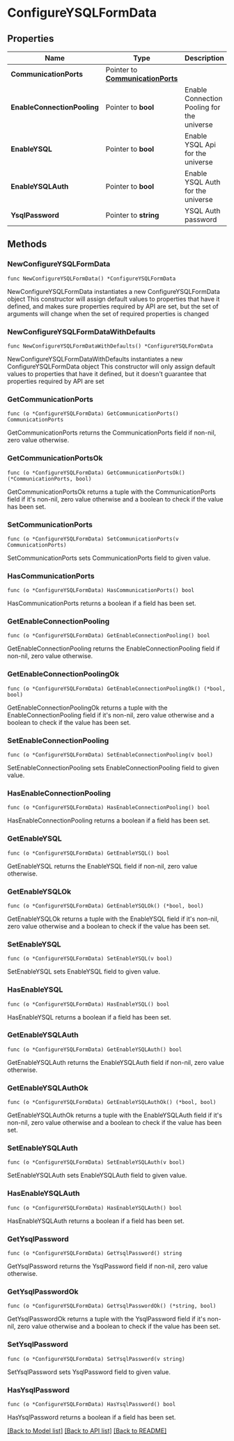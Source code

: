 # ConfigureYSQLFormData

## Properties

Name | Type | Description | Notes
------------ | ------------- | ------------- | -------------
**CommunicationPorts** | Pointer to [**CommunicationPorts**](CommunicationPorts.md) |  | [optional] 
**EnableConnectionPooling** | Pointer to **bool** | Enable Connection Pooling for the universe | [optional] 
**EnableYSQL** | Pointer to **bool** | Enable YSQL Api for the universe | [optional] 
**EnableYSQLAuth** | Pointer to **bool** | Enable YSQL Auth for the universe | [optional] 
**YsqlPassword** | Pointer to **string** | YSQL Auth password | [optional] 

## Methods

### NewConfigureYSQLFormData

`func NewConfigureYSQLFormData() *ConfigureYSQLFormData`

NewConfigureYSQLFormData instantiates a new ConfigureYSQLFormData object
This constructor will assign default values to properties that have it defined,
and makes sure properties required by API are set, but the set of arguments
will change when the set of required properties is changed

### NewConfigureYSQLFormDataWithDefaults

`func NewConfigureYSQLFormDataWithDefaults() *ConfigureYSQLFormData`

NewConfigureYSQLFormDataWithDefaults instantiates a new ConfigureYSQLFormData object
This constructor will only assign default values to properties that have it defined,
but it doesn't guarantee that properties required by API are set

### GetCommunicationPorts

`func (o *ConfigureYSQLFormData) GetCommunicationPorts() CommunicationPorts`

GetCommunicationPorts returns the CommunicationPorts field if non-nil, zero value otherwise.

### GetCommunicationPortsOk

`func (o *ConfigureYSQLFormData) GetCommunicationPortsOk() (*CommunicationPorts, bool)`

GetCommunicationPortsOk returns a tuple with the CommunicationPorts field if it's non-nil, zero value otherwise
and a boolean to check if the value has been set.

### SetCommunicationPorts

`func (o *ConfigureYSQLFormData) SetCommunicationPorts(v CommunicationPorts)`

SetCommunicationPorts sets CommunicationPorts field to given value.

### HasCommunicationPorts

`func (o *ConfigureYSQLFormData) HasCommunicationPorts() bool`

HasCommunicationPorts returns a boolean if a field has been set.

### GetEnableConnectionPooling

`func (o *ConfigureYSQLFormData) GetEnableConnectionPooling() bool`

GetEnableConnectionPooling returns the EnableConnectionPooling field if non-nil, zero value otherwise.

### GetEnableConnectionPoolingOk

`func (o *ConfigureYSQLFormData) GetEnableConnectionPoolingOk() (*bool, bool)`

GetEnableConnectionPoolingOk returns a tuple with the EnableConnectionPooling field if it's non-nil, zero value otherwise
and a boolean to check if the value has been set.

### SetEnableConnectionPooling

`func (o *ConfigureYSQLFormData) SetEnableConnectionPooling(v bool)`

SetEnableConnectionPooling sets EnableConnectionPooling field to given value.

### HasEnableConnectionPooling

`func (o *ConfigureYSQLFormData) HasEnableConnectionPooling() bool`

HasEnableConnectionPooling returns a boolean if a field has been set.

### GetEnableYSQL

`func (o *ConfigureYSQLFormData) GetEnableYSQL() bool`

GetEnableYSQL returns the EnableYSQL field if non-nil, zero value otherwise.

### GetEnableYSQLOk

`func (o *ConfigureYSQLFormData) GetEnableYSQLOk() (*bool, bool)`

GetEnableYSQLOk returns a tuple with the EnableYSQL field if it's non-nil, zero value otherwise
and a boolean to check if the value has been set.

### SetEnableYSQL

`func (o *ConfigureYSQLFormData) SetEnableYSQL(v bool)`

SetEnableYSQL sets EnableYSQL field to given value.

### HasEnableYSQL

`func (o *ConfigureYSQLFormData) HasEnableYSQL() bool`

HasEnableYSQL returns a boolean if a field has been set.

### GetEnableYSQLAuth

`func (o *ConfigureYSQLFormData) GetEnableYSQLAuth() bool`

GetEnableYSQLAuth returns the EnableYSQLAuth field if non-nil, zero value otherwise.

### GetEnableYSQLAuthOk

`func (o *ConfigureYSQLFormData) GetEnableYSQLAuthOk() (*bool, bool)`

GetEnableYSQLAuthOk returns a tuple with the EnableYSQLAuth field if it's non-nil, zero value otherwise
and a boolean to check if the value has been set.

### SetEnableYSQLAuth

`func (o *ConfigureYSQLFormData) SetEnableYSQLAuth(v bool)`

SetEnableYSQLAuth sets EnableYSQLAuth field to given value.

### HasEnableYSQLAuth

`func (o *ConfigureYSQLFormData) HasEnableYSQLAuth() bool`

HasEnableYSQLAuth returns a boolean if a field has been set.

### GetYsqlPassword

`func (o *ConfigureYSQLFormData) GetYsqlPassword() string`

GetYsqlPassword returns the YsqlPassword field if non-nil, zero value otherwise.

### GetYsqlPasswordOk

`func (o *ConfigureYSQLFormData) GetYsqlPasswordOk() (*string, bool)`

GetYsqlPasswordOk returns a tuple with the YsqlPassword field if it's non-nil, zero value otherwise
and a boolean to check if the value has been set.

### SetYsqlPassword

`func (o *ConfigureYSQLFormData) SetYsqlPassword(v string)`

SetYsqlPassword sets YsqlPassword field to given value.

### HasYsqlPassword

`func (o *ConfigureYSQLFormData) HasYsqlPassword() bool`

HasYsqlPassword returns a boolean if a field has been set.


[[Back to Model list]](../README.md#documentation-for-models) [[Back to API list]](../README.md#documentation-for-api-endpoints) [[Back to README]](../README.md)


